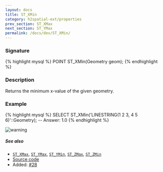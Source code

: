 ```yaml
---
layout: docs
title: ST_XMin
category: h2spatial-ext/properties
prev_section: ST_XMax
next_section: ST_YMax
permalink: /docs/dev/ST_XMin/
---
```


### Signature

{% highlight mysql %}
POINT ST_XMin(Geometry geom);
{% endhighlight %}

### Description

Returns the minimum x-value of the given geometry.

### Example

{% highlight mysql %}
SELECT ST_XMin('LINESTRING(1 2 3, 4 5 6)'::Geometry);
-- Answer:    1.0
{% endhighlight %}

![warning](../ST_XMin.png)

##### See also

* [`ST_XMax`](../ST_XMax), [`ST_YMax`](../ST_YMax), [`ST_YMin`](../ST_YMin), [`ST_ZMax`](../ST_ZMax), [`ST_ZMin`](../ST_ZMin)
* [Source code](https://github.com/irstv/H2GIS/blob/master/h2spatial-ext/src/main/java/org/h2gis/h2spatialext/function/spatial/properties/ST_XMin.java)
* Added: [#28](https://github.com/irstv/H2GIS/pull/28)
